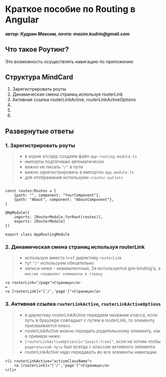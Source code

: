 # Краткое пособие по Routing в Angular

#### _автор: Кудрин Максим, почта: maxim.kudrin@gmail.com_

## Что такое Роутинг?

Это возможность осуществлять навигацию по приложению

## Структура MindCard

1. Зарегистрировать роуты
2. Динамическая смена страниц используя routerLink
3. Активная ссылка routerLinkActive, routerLinkActiveOptions
4.
5.
6.

## Развернутые ответы

### 1. Зарегистрировать роуты

> - в корне src/app создаем файл `app-routing.module.ts`
> - импорты подтягиваю автоматически
> - важно не писать `"/"` в пути
> - важно зарегистрировать в импортах `app.module.ts`
> - для отображения используем `<router-outlet>`

```

const routes:Routes = [
    {path: "", component: "YourComponent"},
    {path: "About", component: "AboutComponent"},
]

@NgModule({
    imports: [RouterModule.forRoot(routes)],
    exports: [RouterModule]
})

export class AppRoutingModule
```

### 2. Динамическая смена страниц используя routerLink

> - использую вместо `href` директиву `routerLink`
> - тут `"/"` используем обязательно
> - записи ниже - эквивалентные, 2я используется для binding'a, а `массив соединяет элемаенты в строку`

```
<a routerLink="/page">Страница</a>
=
<a [routerLink]="['/','page']">Страница</a>
```

### 3. Активная ссылка `routerLinkActive`, `routerLinkActiveOptions`

> - в директиву routerLinkActive передаем название класса, если путь в браузере совпадает с путем в routerLink, то элементу присваивается класс.
> - routerLinkActive можно передать родительскому элементу, как в примере ниже.
> - `[routerLinkActiveOptions]="{exact:true}"`, если не хотим чтобы `родительский путь` был всегда с классом активного элемента
> - routerLinkActive надо передавать во все элементы навигации
```
<li routerLinkActive="activeClassName">
    <a [routerLink]="['/','page']">Страница</a>
</li>
```
